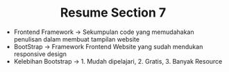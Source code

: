 <h1 align= "center"><b>Resume Section 7</b></h1>

<ul>
    <li>Frontend Framework -> Sekumpulan code yang memudahakan penulisan dalam membuat tampilan website</li>
    <li>BootStrap -> Framework Frontend Website yang sudah mendukan responsive design</li>
    <li>Kelebihan Bootstrap -> 1. Mudah dipelajari, 2. Gratis, 3. Banyak Resource</li>
</ul>